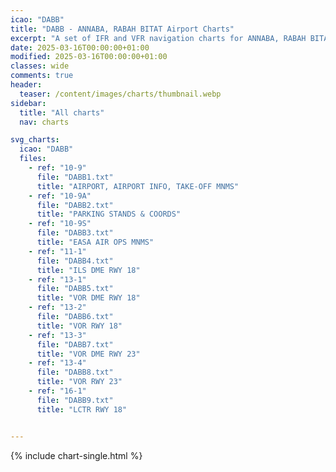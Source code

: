 ```yaml
---
icao: "DABB" 
title: "DABB - ANNABA, RABAH BITAT Airport Charts"
excerpt: "A set of IFR and VFR navigation charts for ANNABA, RABAH BITAT Airport"
date: 2025-03-16T00:00:00+01:00
modified: 2025-03-16T00:00:00+01:00
classes: wide
comments: true
header:
  teaser: /content/images/charts/thumbnail.webp
sidebar:
  title: "All charts"
  nav: charts

svg_charts:
  icao: "DABB"
  files:
    - ref: "10-9"
      file: "DABB1.txt"
      title: "AIRPORT, AIRPORT INFO, TAKE-OFF MNMS"
    - ref: "10-9A"
      file: "DABB2.txt"
      title: "PARKING STANDS & COORDS"
    - ref: "10-9S"
      file: "DABB3.txt"
      title: "EASA AIR OPS MNMS"
    - ref: "11-1"
      file: "DABB4.txt"
      title: "ILS DME RWY 18"
    - ref: "13-1"
      file: "DABB5.txt"
      title: "VOR DME RWY 18"
    - ref: "13-2"
      file: "DABB6.txt"
      title: "VOR RWY 18"
    - ref: "13-3"
      file: "DABB7.txt"
      title: "VOR DME RWY 23"
    - ref: "13-4"
      file: "DABB8.txt"
      title: "VOR RWY 23"
    - ref: "16-1"
      file: "DABB9.txt"
      title: "LCTR RWY 18"


---
```


{% include chart-single.html %}